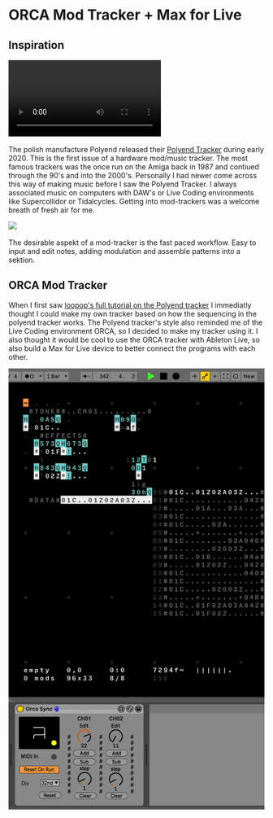 # ORCA Mod Tracker + Max for Live

## Inspiration

![](https://polyend.com/wp-content/themes/blankslate/assets/2020/tracker_www.mp4)

The polish manufacture Polyend released their [Polyend Tracker](https://polyend.com/tracker/) during early 2020. This is the first issue of a hardware mod/music tracker. The most famous trackers was the once run on the Amiga back in 1987 and contiued through the 90's and into the 2000's. Personally I had newer  come across this way of making music before I saw the Polyend Tracker. I always associated music on computers with DAW's or Live Coding environments like Supercollidor or Tidalcycles. Getting into mod-trackers was a welcome breath of fresh air for me. 

![](https://polyend.com/wp-content/themes/blankslate/assets/2020/pattern-image.png)

The desirable aspekt of a mod-tracker is the fast paced workflow. Easy to input and edit notes, adding modulation and assemble patterns into a sektion.   

## ORCA Mod Tracker

When I first saw [loopop's full tutorial on the Polyend tracker](https://youtu.be/MQufJBVvAtY?t=694) I immediatly thought I could make my own tracker based on how the sequencing in the polyend tracker works. The Polyend tracker's style also reminded me of the Live Coding environment ORCA, so I decided to make my tracker using it. I also thought it would be cool to use the ORCA tracker with Ableton Live, so also build a Max for Live device to better connect the programs with each other. 

![ORCA-Mod-Tracker](./media/ORCA-Mod-Tracker.gif)



